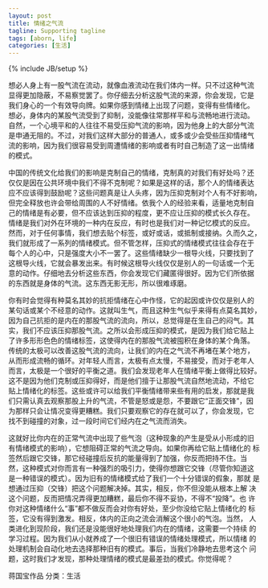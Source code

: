 ```yaml
---
layout: post
title: 情绪之气流 
tagline: Supporting tagline
tags: [aborn, life]
categories: [生活]
---
```

{% include JB/setup %}

想必人身上有一股气流在流动，就像血液流动在我们体内一样。只不过这种气流
显得更加隐蔽，不易察觉罢了。你仔细去分析这股气流的来源，你会发现，它是
我们身心的一个有效导向牌。如果你感到情绪上出现了问题，变得有些情绪化。
想必，身体内的某股气流受到了抑制，没能像往常那样平和与流畅地进行流动。
自然，一个心境平和的人往往不易受压抑气流的影响，因为他身上的大部分气流
是申通无阻的。不过，对我们这样大部分的普通人，或多或少会受些压抑情绪气
流的影响，因为我们很容易受到周遭情绪的影响或者有时自己制造了这一出情绪
的模式。 
 
中国的传统文化给我们的影响是克制自己的情绪，克制真的对我们有好处吗？还
仅仅是因在公共环境中我们不得不克制呢？如果是这样的话，那个人的情绪表达
应不应该得到鼓励呢？这些问题真是让人头疼，因为压抑克制对个人有不好影响，
但完全释放也许会带给周围的人不好情绪。依我个人的经验来看，适量地克制自
己的情绪是有必要，但不应该达到压抑的程度，更不应让压抑的模式长久存在。
情绪是我们对外在环境的一种内在反应，有时也是我们对一种记忆模式的反应。
然而，对于任何事情，我们想去贴个标签，或好或话，或抵制或接纳。久而久之，
我们就形成了一系列的情绪模式。但不管怎样，压抑式的情绪模式往往会存在于
每个人的心中，只是强度大小不一罢了。这些情绪缺少一根导火线，只要找到了
这根导火线，它就会暴发出来。有时候这根导火线仅仅是别人的一句话或一个无
意的动作。仔细地去分析这些东西，你会发现它们藏匿得很好。因为它们所依据
的东西就是身体的气流。这东西无影无形，所以很难琢磨。 
 
你有时会觉得有种莫名其妙的抗拒情绪在心中作怪，它的起因或许仅仅是别人的
某句话或某个不经意的动作。这就叫生气，而且这种生气似乎来得有点莫名其妙，
因为自己抗拒的是内在的那股气流的流向，所以，总觉得是在生自己的闷气。其
实，我们不应该压抑那股气流。之所以会形成压抑的模式，是因为我们给它贴上
了许多形形色色的情绪标签，这使得内在的那股气流被囤积在身体的某个角落。
传统的太极可以改善这股气流的流向，让我们的内在之气流不再堵在某个地方，
从而形成流畅的循环。对年轻人而言，太极有点太慢，不易接受，而对于老年人
而言，太极是一个很好的平衡之道。我们会发现老年人在情绪平衡上做得比较好。
这不是因为他们克制或压抑得好，而是他们擅于让那股气流自然地流动，不给它
贴上情绪化的标签。这些或许可以给我们平衡情绪带来些有用的启发，那就是我
们只需认真去观察那股上升的气流，不管是怒或是怨，不要跟它“正面交锋”，因
为那样只会让情况变得更糟糕。我们只要观察它的存在就可以了，你会发现，它
找不到碰撞的对象，过一段时间它们经内在之气流而消失。 
 
这就好比你内在的正常气流中出现了些气泡（这种现象的产生是受从小形成的旧
有情绪模式的影响），它想阻碍正常的气流之导向。如果你再给它贴上情绪化的
标签然后跟它交锋，那它经碰撞后反抗的能量得到了加强，你反而把持不住。当
然，这种模式对你而言有一种强烈的吸引力，使得你想跟它交锋（尽管你知道这
是一种错误的模式）。因为旧有的情绪模式给了我们一个十分错误的假象，那就
是想通过压抑（交锋）把这个问题解决掉。其实，相反，你不但没能从根本上解
决这个问题，反而把情况弄得更加糟糕，最后你不得不妥协，不得不“投降”。也
许你对这种情绪什么“事”都不做反而会对你有好处，至少你没给它贴上情绪化的
标签，它没有得到激发。相反，体内的正向之流会消解这个很小的气泡。当然，
人类进化到现阶段，我们还是没能很好地处理我们内在的情绪，这需要一个持续
的学习过程。因为我们从小就养成了一个很旧有错误的情绪处理模式，所以情绪
的处理机制会自动化地去选择那种旧有的模式。事后，当我们冷静地去思考这个
问题，这时我们才发现，那种处理情绪的模式是最差劲的模式。你觉得呢？ 

 蒋国宝作品  分类：生活
